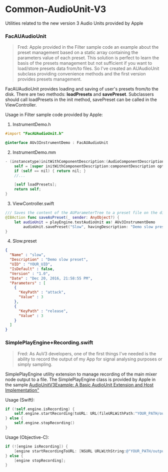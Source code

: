 # Common-AudioUnit-V3
Utilities related to the new version 3 Audio Units provided by Apple

### FacAUAudioUnit

> Fred: Apple provided in the Filter sample code an example about the preset management based on a static array containing the parameters value of each preset. This solution is perfect to learn the basis of the presets management but not sufficient if you want to load/store presets data from/to files. So I've created an AUAudioUnit subclass providing convenience methods and the first version provides presets management.

FacAUAudioUnit provides loading and saving of user's presets from/to the disk. There are two methods: **loadPresets** and **savePreset**. Subclassers should call loadPresets in the init method, savePreset can be called in the ViewController.

Usage in Filter sample code provided by Apple:

1. InstrumentDemo.h
```objective-c 
#import "FacAUAudioUnit.h"

@interface AUv3InstrumentDemo : FacAUAudioUnit
```

2. InstrumentDemo.mm
```objective-c 
- (instancetype)initWithComponentDescription:(AudioComponentDescription)componentDescription options:(AudioComponentInstantiationOptions)options error:(NSError **)outError {
    self = [super initWithComponentDescription:componentDescription options:options error:outError presetFolderName:@"Manufacter/YourFolder" presetVersion:@"1.0"];
    if (self == nil) { return nil; }
	//...

    [self loadPresets];	
    return self;
}
```

3. ViewController.swift
```swift
/// Saves the content of the AUParameterTree to a preset file on the disk (document folder)
@IBAction func saveAsPreset(_ sender: AnyObject?) {
	let audioUnit = playEngine.testAudioUnit as! AUv3InstrumentDemo
        audioUnit.savePreset("Slow", havingDescription: "Demo slow preset", asDefault: true)
}
```

4. Slow.preset
```JSON
{
  "Name" : "slow",
  "Description" : "Demo slow preset",
  "UID" : "YOUR_UID",
  "IsDefault" : false,
  "Version" : "1.0",
  "Date" : "Dec 20, 2016, 21:58:55 PM",
  "Parameters" : [
    {
      "KeyPath" : "attack",
      "Value" : 3
    },
    {
      "KeyPath" : "release",
      "Value" : 3
    }
  ]
}
```

### SimplePlayEngine+Recording.swift

> Fred: As AuV3 developers, one of the first things I've needed is the ability to record the output of my App for signal analysing purposes or simply sampling.

SimplePlayEngine utility extension to manage recording of the main mixer node output to a file. The SimplePlayEngine class is provided by Apple in the sample [AudioUnitV3Example: A Basic AudioUnit Extension and Host Implementation"](
https://developer.apple.com/library/content/samplecode/AudioUnitV3Example/Introduction/Intro.html)

Usage (Swift):
```swift
if (!self.engine.isRecording) {
	self.engine.startRecording(toURL: URL(fileURLWithPath:"YOUR_PATH/output.aif"))
} else {
	self.engine.stopRecording()
}
```

Usage (Objective-C):
```objective-c
if (![engine isRecording]) {
	[engine startRecordingToURL: [NSURL URLWithString:@"YOUR_PATH/output.aif"]];
} else {
	[engine stopRecording];
}
```
